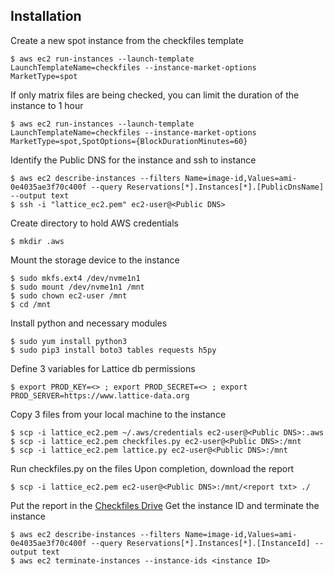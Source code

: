 Installation
---------------- 
Create a new spot instance from the checkfiles template
```
$ aws ec2 run-instances --launch-template LaunchTemplateName=checkfiles --instance-market-options MarketType=spot
```
If only matrix files are being checked, you can limit the duration of the instance to 1 hour
```
$ aws ec2 run-instances --launch-template LaunchTemplateName=checkfiles --instance-market-options MarketType=spot,SpotOptions={BlockDurationMinutes=60}
```
Identify the Public DNS for the instance and ssh to instance
```
$ aws ec2 describe-instances --filters Name=image-id,Values=ami-0e4035ae3f70c400f --query Reservations[*].Instances[*].[PublicDnsName] --output text
$ ssh -i "lattice_ec2.pem" ec2-user@<Public DNS>
```
Create directory to hold AWS credentials
```
$ mkdir .aws
```
Mount the storage device to the instance
```
$ sudo mkfs.ext4 /dev/nvme1n1
$ sudo mount /dev/nvme1n1 /mnt
$ sudo chown ec2-user /mnt
$ cd /mnt
```
Install python and necessary modules
```
$ sudo yum install python3
$ sudo pip3 install boto3 tables requests h5py
```
Define 3 variables for Lattice db permissions
```
$ export PROD_KEY=<> ; export PROD_SECRET=<> ; export PROD_SERVER=https://www.lattice-data.org
```
Copy 3 files from your local machine to the instance
```
$ scp -i lattice_ec2.pem ~/.aws/credentials ec2-user@<Public DNS>:.aws
$ scp -i lattice_ec2.pem checkfiles.py ec2-user@<Public DNS>:/mnt
$ scp -i lattice_ec2.pem lattice.py ec2-user@<Public DNS>:/mnt
```
Run checkfiles.py on the files
Upon completion, download the report
```
$ scp -i lattice_ec2.pem ec2-user@<Public DNS>:/mnt/<report txt> ./
```
Put the report in the [Checkfiles Drive](https://drive.google.com/drive/u/2/folders/1iomrTnd11hAH6S2iOMKciU6Llg1BZorP)
Get the instance ID and terminate the instance
```
$ aws ec2 describe-instances --filters Name=image-id,Values=ami-0e4035ae3f70c400f --query Reservations[*].Instances[*].[InstanceId] --output text
$ aws ec2 terminate-instances --instance-ids <instance ID>
```